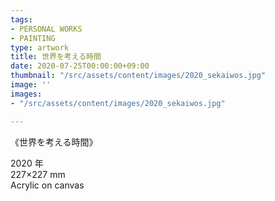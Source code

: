 ```yaml
---
tags:
- PERSONAL WORKS
- PAINTING
type: artwork
title: 世界を考える時間
date: 2020-07-25T00:00:00+09:00
thumbnail: "/src/assets/content/images/2020_sekaiwos.jpg"
image: ''
images:
- "/src/assets/content/images/2020_sekaiwos.jpg"

---
```

《世界を考える時間》

2020 年  
227×227 mm  
Acrylic on canvas